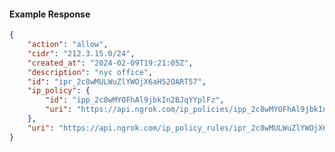 <!-- Code generated for API Clients. DO NOT EDIT. -->

#### Example Response

```json
{
	"action": "allow",
	"cidr": "212.3.15.0/24",
	"created_at": "2024-02-09T19:21:05Z",
	"description": "nyc office",
	"id": "ipr_2c8wMULWuZlYWOjX6aH52OART57",
	"ip_policy": {
		"id": "ipp_2c8wMYOFhAl9jbkIn2BJqYYplFz",
		"uri": "https://api.ngrok.com/ip_policies/ipp_2c8wMYOFhAl9jbkIn2BJqYYplFz"
	},
	"uri": "https://api.ngrok.com/ip_policy_rules/ipr_2c8wMULWuZlYWOjX6aH52OART57"
}
```
